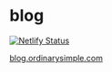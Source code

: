 # blog

[![Netlify Status](https://api.netlify.com/api/v1/badges/9f39b1aa-4137-4122-b746-4c92577b8237/deploy-status)](https://app.netlify.com/sites/hardcore-cori-e515ae/deploys)

[blog.ordinarysimple.com](https://blog.ordinarysimple.com)
